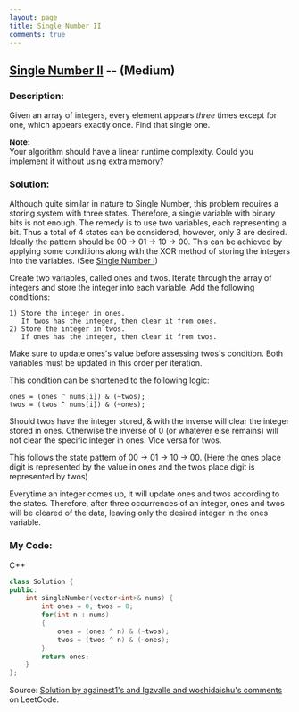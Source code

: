 ```yaml
---
layout: page
title: Single Number II
comments: true
---
```


## [Single Number II](https://leetcode.com/problems/single-number-ii/description/) -- (Medium)

### Description:
Given an array of integers, every element appears *three* times except for one, which appears exactly once. Find that single one.  
  
**Note:**  
Your algorithm should have a linear runtime complexity. Could you implement it without using extra memory?
    
### Solution:
Although quite similar in nature to Single Number, this problem requires a storing system with three states.
Therefore, a single variable with binary bits is not enough. The remedy is to use two variables, each representing a bit.
Thus a total of 4 states can be considered, however, only 3 are desired. Ideally the pattern should be 00 -> 01 -> 10 -> 00.
This can be achieved by applying some conditions along with the XOR method of storing the integers into the variables. (See [Single Number I](https://washifu.github.io/codeblog/Single_Number_I/))  
  
Create two variables, called ones and twos. Iterate through the array of integers and store the integer into each variable.
Add the following conditions:  
```
1) Store the integer in ones. 
   If twos has the integer, then clear it from ones.
2) Store the integer in twos. 
   If ones has the integer, then clear it from twos.
```
Make sure to update ones's value before assessing twos's condition. Both variables must be updated in this order per iteration.    
  
This condition can be shortened to the following logic:
```
ones = (ones ^ nums[i]) & (~twos);
twos = (twos ^ nums[i]) & (~ones);
```
Should twos have the integer stored, & with the inverse will clear the integer stored in ones. Otherwise the inverse of 0 
(or whatever else remains) will not clear the specific integer in ones. Vice versa for twos.
  
This follows the state pattern of 00 -> 01 -> 10 -> 00. (Here the ones place digit is represented by the value in ones
and the twos place digit is represented by twos)  
  
Everytime an integer comes up, 
it will update ones and twos according to the states. Therefore, after three occurrences of an integer, 
ones and twos will be cleared of the data, leaving only the desired integer in the ones variable.  
  
### My Code:
C++
```c++
class Solution {
public:
    int singleNumber(vector<int>& nums) {
        int ones = 0, twos = 0;
        for(int n : nums)
        {
            ones = (ones ^ n) & (~twos);
            twos = (twos ^ n) & (~ones);
        }
        return ones;
    }
};
```
Source: [Solution by againest1's and Igzvalle and woshidaishu's comments](https://discuss.leetcode.com/topic/2031/challenge-me-thx/16?page=1) on LeetCode.

